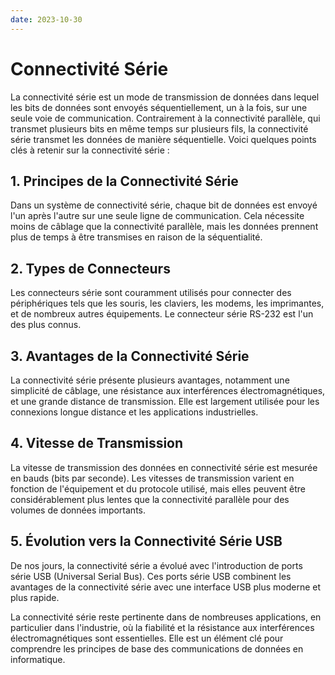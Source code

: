 ```yaml
---
date: 2023-10-30
---
```

# Connectivité Série

La connectivité série est un mode de transmission de données dans lequel les bits de données sont envoyés séquentiellement, un à la fois, sur une seule voie de communication. Contrairement à la connectivité parallèle, qui transmet plusieurs bits en même temps sur plusieurs fils, la connectivité série transmet les données de manière séquentielle. Voici quelques points clés à retenir sur la connectivité série :

## 1. Principes de la Connectivité Série

Dans un système de connectivité série, chaque bit de données est envoyé l'un après l'autre sur une seule ligne de communication. Cela nécessite moins de câblage que la connectivité parallèle, mais les données prennent plus de temps à être transmises en raison de la séquentialité.

## 2. Types de Connecteurs

Les connecteurs série sont couramment utilisés pour connecter des périphériques tels que les souris, les claviers, les modems, les imprimantes, et de nombreux autres équipements. Le connecteur série RS-232 est l'un des plus connus.

## 3. Avantages de la Connectivité Série

La connectivité série présente plusieurs avantages, notamment une simplicité de câblage, une résistance aux interférences électromagnétiques, et une grande distance de transmission. Elle est largement utilisée pour les connexions longue distance et les applications industrielles.

## 4. Vitesse de Transmission

La vitesse de transmission des données en connectivité série est mesurée en bauds (bits par seconde). Les vitesses de transmission varient en fonction de l'équipement et du protocole utilisé, mais elles peuvent être considérablement plus lentes que la connectivité parallèle pour des volumes de données importants.

## 5. Évolution vers la Connectivité Série USB

De nos jours, la connectivité série a évolué avec l'introduction de ports série USB (Universal Serial Bus). Ces ports série USB combinent les avantages de la connectivité série avec une interface USB plus moderne et plus rapide.

La connectivité série reste pertinente dans de nombreuses applications, en particulier dans l'industrie, où la fiabilité et la résistance aux interférences électromagnétiques sont essentielles. Elle est un élément clé pour comprendre les principes de base des communications de données en informatique.
